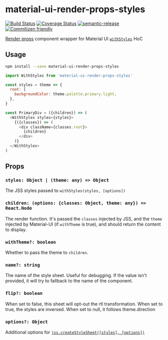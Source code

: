 # material-ui-render-props-styles

[![Build Status](https://travis-ci.org/jcoreio/material-ui-render-props-styles.svg?branch=master)](https://travis-ci.org/jcoreio/material-ui-render-props-styles)
[![Coverage Status](https://codecov.io/gh/jcoreio/material-ui-render-props-styles/branch/master/graph/badge.svg)](https://codecov.io/gh/jcoreio/material-ui-render-props-styles)
[![semantic-release](https://img.shields.io/badge/%20%20%F0%9F%93%A6%F0%9F%9A%80-semantic--release-e10079.svg)](https://github.com/semantic-release/semantic-release)
[![Commitizen friendly](https://img.shields.io/badge/commitizen-friendly-brightgreen.svg)](http://commitizen.github.io/cz-cli/)

[Render props](https://reactjs.org/docs/render-props.html) component wrapper for Material UI [`withStyles`](https://material-ui-next.com/customization/css-in-js/#withstyles-styles-options-higher-order-component) HoC

## Usage

```sh
npm install --save material-ui-render-props-styles
```

```js
import WithStyles from 'material-ui-render-props-styles'

const styles = theme => {
  root: {
    backgroundColor: theme.palette.primary.light,
  },
}

const PrimaryDiv = ({children}) => (
  <WithStyles styles={styles}>
    {({classes}) => (
      <div className={classes.root}>
        {children}
      </div>
    )}
  </WithStyles>
)
```

## Props

### `styles: Object | (theme: any) => Object`

The JSS styles passed to `withStyles(styles, [options])`

### `children: (options: {classes: Object, theme: any}) => React.Node`

The render function.  It's passed the `classes` injected by JSS, and
the `theme` injected by Material-UI (if `withTheme` is true), and should
return the content to display.

### `withTheme?: boolean`

Whether to pass the theme to `children`.

### `name?: string`

The name of the style sheet. Useful for debugging. If the value isn't provided, it will try to fallback to the name of the component.

### `flip?: boolean`

When set to false, this sheet will opt-out the rtl transformation. When set to true, the styles are inversed. When set to null, it follows theme.direction

### `options?: Object`

Additional options for [`jss.createStyleSheet([styles], [options])`](http://cssinjs.org/js-api/#create-style-sheet)
